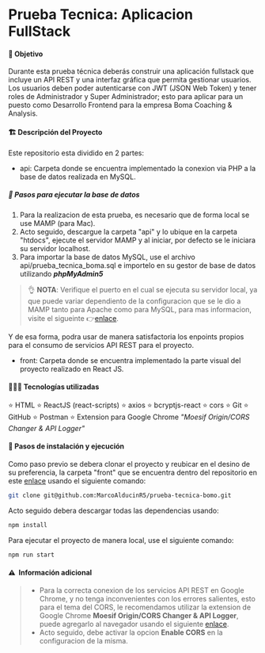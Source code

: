 # Prueba Tecnica: Aplicacion FullStack

#### 📌 Objetivo

Durante esta prueba técnica deberás construir una aplicación fullstack que incluye un API REST y una interfaz gráfica que permita gestionar usuarios. Los usuarios deben poder autenticarse con JWT (JSON Web Token) y tener roles de Administrador y Super Administrador; esto para aplicar para un puesto como Desarrollo Frontend para la empresa Boma Coaching &amp; Analysis.

#### 🏗 Descripción del Proyecto

Este repositorio esta dividido en 2 partes:

- api: Carpeta donde se encuentra implementado la conexion via PHP a la base de datos realizada en MySQL.

##### 🔧 Pasos para ejecutar la base de datos

1. Para la realizacion de esta prueba, es necesario que de forma local se use MAMP (para Mac).
2. Acto seguido, descargue la carpeta "api" y lo ubique en la carpeta "htdocs", ejecute el servidor MAMP y al iniciar, por defecto se le iniciara su servidor localhost.
3. Para importar la base de datos MySQL, use el archivo api/prueba_tecnica_boma.sql e importelo en su gestor de base de datos utilizando ***phpMyAdmin5***

> 👌 **NOTA**: Verifique el puerto en el cual se ejecuta su servidor local, ya que puede variar dependiento de la configuracion que se le dio a MAMP tanto para Apache como para MySQL, para mas informacion, visite el sigueinte 👉[enlace](https://documentation.mamp.info/en/MAMP-PRO-Mac/Settings/Server/Ports/index.html "enlace").

Y de esa forma, podra usar de manera satisfactoria los enpoints propios para el consumo de servicios API REST para el proyecto.

- front: Carpeta donde se encuentra implementado la parte visual del proyecto realizado en React JS.

#### 🧑🏻‍💻 Tecnologías utilizadas

⭐ HTML
⭐ ReactJS (react-scripts)
⭐ axios
⭐ bcryptjs-react
⭐ cors
⭐ Git
⭐ GitHub
⭐ Postman
⭐ Extension para Google Chrome *"Moesif Origin/CORS Changer & API Logger"*

#### 🔧 Pasos de instalación y ejecución

Como paso previo se debera clonar el proyecto y reubicar en el desino de su preferencia, la carpeta "front" que se encuentra dentro del repositorio en este [enlace](https://github.com/MarcoAlducinR5/prueba-tecnica-bomo "enlace") usando el siguiente comando:

```bash
git clone git@github.com:MarcoAlducinR5/prueba-tecnica-bomo.git
```

Acto seguido debera descargar todas las dependencias usando:

```bash
npm install
```

Para ejecutar el proyecto de manera local, use el siguiente comando:

```bash
npm run start
```

#### ⚠️  Información adicional

> - Para la correcta conexion de los servicios API REST en Google Chrome, y no tenga inconvenientes con los errores salientes, esto para el tema del CORS, le recomendamos utilizar la extension de Google Chrome **Moesif Origin/CORS Changer & API Logger**, puede agregarlo al navegador usando el siguiente [enlace](https://chromewebstore.google.com/detail/moesif-origincors-changer/digfbfaphojjndkpccljibejjbppifbc "enlace").
> - Acto seguido, debe activar la opcion **Enable CORS** en la configuracion de la misma.